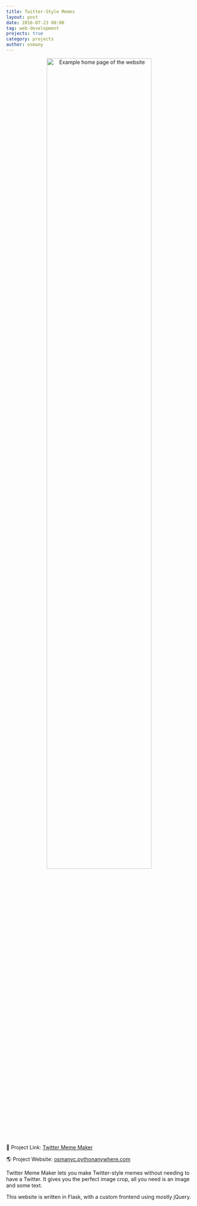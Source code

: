 ```yaml
---
title: Twitter-Style Memes
layout: post
date: 2016-07-23 00:00
tag: web-development
projects: true
category: projects
author: osmany
---
```


<div style="text-align:center">
<img alt="Example home page of the website" src="{{ site.url }}/assets/images/twitter_meme_maker_homepage.png" width="75%" />
</div>

:link: Project Link: [Twitter Meme Maker](https://github.com/osmanylc/twitter-meme-maker)

:earth_americas: Project Website: [osmanyc.pythonanywhere.com](https://osmanyc.pythonanywhere.com)

Twitter Meme Maker lets you make Twitter-style memes without needing to have a Twitter. It gives you the perfect image crop, all you need is an image and some text.

This website is written in Flask, with a custom frontend using mostly jQuery.
